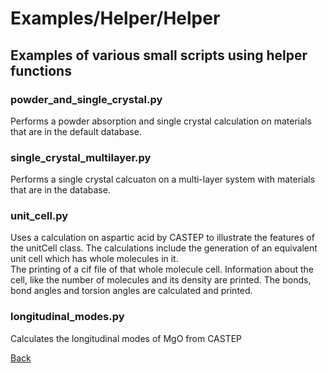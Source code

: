 # Examples/Helper/Helper
## Examples of various small scripts using helper functions

### powder_and_single_crystal.py
Performs a powder absorption and single crystal calculation on materials that are in the default database.

### single_crystal_multilayer.py
Performs a single crystal calcuaton on a multi-layer system with materials that are in the database.

### unit_cell.py
Uses a calculation on aspartic acid by CASTEP to illustrate the features of the unitCell class.
The calculations include the generation of an equivalent unit cell which has whole molecules in it.  
The printing of a cif file of that whole molecule cell.
Information about the cell, like the number of molecules and its density are printed.
The bonds, bond angles and torsion angles are calculated and printed.

### longitudinal_modes.py
Calculates the longitudinal modes of MgO from CASTEP

[Back](..)
